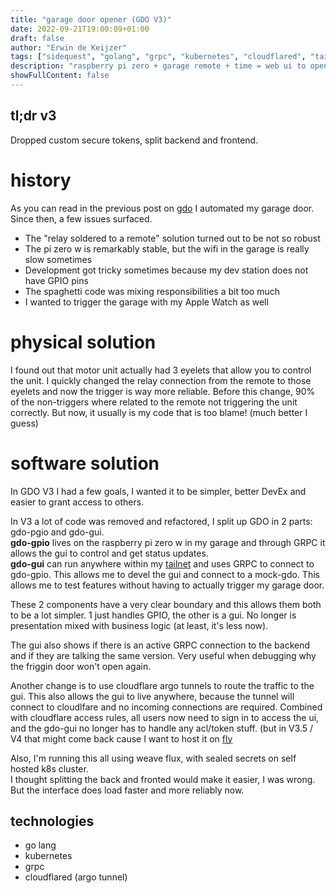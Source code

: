 ```yaml
---
title: "garage door opener (GDO V3)"
date: 2022-09-21T19:00:09+01:00
draft: false
author: "Erwin de Keijzer"
tags: ["sidequest", "golang", "grpc", "kubernetes", "cloudflared", "tailscale" ]
description: "raspberry pi zero + garage remote + time = web ui to open a garage door"
showFullContent: false
---
```


## tl;dr v3

Dropped custom secure tokens, split backend and frontend.

# history

As you can read in the previous post on [gdo](/posts/gdo) I automated my garage door. Since then, a few issues surfaced.

- The "relay soldered to a remote" solution turned out to be not so robust
- The pi zero w is remarkably stable, but the wifi in the garage is really slow sometimes
- Development got tricky sometimes because my dev station does not have GPIO pins
- The spaghetti code was mixing responsibilities a bit too much
- I wanted to trigger the garage with my Apple Watch as well

# physical solution

I found out that motor unit actually had 3 eyelets that allow you to control the unit. I quickly changed the relay connection from the remote to those eyelets and now the trigger is way more reliable. Before this change, 90% of the non-triggers where related to the remote not triggering the unit correctly. But now, it usually is my code that is too blame! (much better I guess)

# software solution

In GDO V3 I had a few goals, I wanted it to be simpler, better DevEx and easier to grant access to others.

In V3 a lot of code was removed and refactored, I split up GDO in 2 parts: gdo-pgio and gdo-gui.  
__gdo-gpio__ lives on the raspberry pi zero w in my garage and through GRPC it allows the gui to control and get status updates.  
__gdo-gui__ can run anywhere within my [tailnet](https://tailscale.com/kb/1136/tailnet/) and uses GRPC to connect to gdo-gpio. This allows me to devel the gui and connect to a mock-gdo. This allows me to test features without having to actually trigger my garage door.

These 2 components have a very clear boundary and this allows them both to be a lot simpler. 1 just handles GPIO, the other is a gui. No longer is presentation mixed with business logic (at least, it's less now). 

The gui also shows if there is an active GRPC connection to the backend and if they are talking the same version. Very useful when debugging why the friggin door won't open again.

Another change is to use cloudflare argo tunnels to route the traffic to the gui. This also allows the gui to live anywhere, because the tunnel will connect to cloudlfare and no incoming connections are required. Combined with cloudflare access rules, all users now need to sign in to access the ui, and the gdo-gui no longer has to handle any acl/token stuff. (but in V3.5 / V4 that might come back cause I want to host it on [fly](https://fly.io)

Also, I'm running this all using weave flux, with sealed secrets on self hosted k8s cluster.  
I thought splitting the back and fronted would make it easier, I was wrong. But the interface does load faster and more reliably now.



## technologies

- go lang
- kubernetes
- grpc
- cloudflared (argo tunnel)
